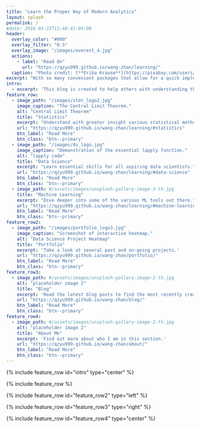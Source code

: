 ```yaml
---
title: "Learn the Proper Way of Modern Analytics"
layout: splash
permalink: /
#date: 2016-03-23T11:48:41-04:00
header:
  overlay_color: "#000"
  overlay_filter: "0.5"
  overlay_image: "/images/everest_4.jpg"
  actions:
    - label: "Read On"
      url: "https://qzyu999.github.io/wang-zhan/learning/"
  caption: "Photo credit: [**Erika Krause**](https://pixabay.com/users/eknbg-10500861/)"
excerpt: "With so many convenient packages that allow for a quick implementation of any ML algorithm, there are now many users with access to tools but they lack the knowledge to fully utilize them"
intro:
  - excerpt: 'This blog is created to help others with understanding the rigorous mathematical derivations necessary to properly implement the numerous statistical tools out there today. Prequisite coursework (introductory level only for all): statistics, calculus, and linear algebra (All necessary skills can be learned/reviewed freely on [**Khan Academy**](https://www.khanacademy.org/math)).'
feature_row:
  - image_path: "/images/stat_logo2.jpg"
    image_caption: "The Central Limit Theorem."
    alt: "Central Limit Theorem"
    title: "Statistics"
    excerpt: "Understand with greater insight various statistical methods."
    url: "https://qzyu999.github.io/wang-zhan/learning/#statistics"
    btn_label: "Read More"
    btn_class: "btn--primary"
  - image_path: "/images/ds_logo.jpg"
    image_caption: "Demonstration of the essential lapply function."
    alt: "lapply code"
    title: "Data Science"
    excerpt: "Learn essential skills for all aspiring data scientists."
    url: "https://qzyu999.github.io/wang-zhan/learning/#data-science"
    btn_label: "Read More"
    btn_class: "btn--primary"
  - image_path: #/assets/images/unsplash-gallery-image-3-th.jpg
    title: "Machine Learning"
    excerpt: "Dive deeper into some of the various ML tools out there."
    url: "https://qzyu999.github.io/wang-zhan/learning/#machine-learning"
    btn_label: "Read More"
    btn_class: "btn--primary"
feature_row2:
  - image_path: "/images/portfolio_logo3.jpg"
    image_caption: "Screenshot of interactive heatmap."
    alt: "Data Science Project Heatmap"
    title: "Portfolio"
    excerpt: 'Take a look at several past and on-going projects.'
    url: "https://qzyu999.github.io/wang-zhan/portfolio/"
    btn_label: "Read More"
    btn_class: "btn--primary"
feature_row3:
  - image_path: #/assets/images/unsplash-gallery-image-2-th.jpg
    alt: "placeholder image 2"
    title: "Blog"
    excerpt: 'Read the latest blog posts to find the most recently created lessons on the site.'
    url: "https://qzyu999.github.io/wang-zhan/blog/"
    btn_label: "Read More"
    btn_class: "btn--primary"
feature_row4:
  - image_path: #/assets/images/unsplash-gallery-image-2-th.jpg
    alt: "placeholder image 2"
    title: "About Me"
    excerpt: 'Find out more about who I am in this section.'
    url: "https://qzyu999.github.io/wang-zhan/about/"
    btn_label: "Read More"
    btn_class: "btn--primary"
---
```


{% include feature_row id="intro" type="center" %}

{% include feature_row %}

{% include feature_row id="feature_row2" type="left" %}

{% include feature_row id="feature_row3" type="right" %}

{% include feature_row id="feature_row4" type="center" %}
